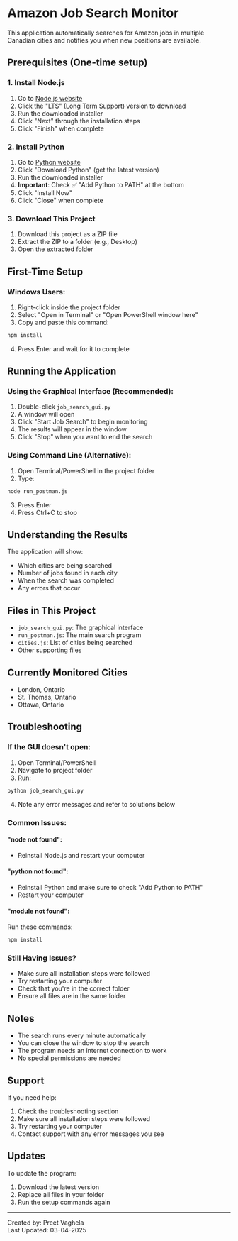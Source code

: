 # Amazon Job Search Monitor

This application automatically searches for Amazon jobs in multiple Canadian cities and notifies you when new positions are available.

## Prerequisites (One-time setup)

### 1. Install Node.js
1. Go to [Node.js website](https://nodejs.org/)
2. Click the "LTS" (Long Term Support) version to download
3. Run the downloaded installer
4. Click "Next" through the installation steps
5. Click "Finish" when complete

### 2. Install Python
1. Go to [Python website](https://www.python.org/downloads/)
2. Click "Download Python" (get the latest version)
3. Run the downloaded installer
4. **Important**: Check ✅ "Add Python to PATH" at the bottom
5. Click "Install Now"
6. Click "Close" when complete

### 3. Download This Project
1. Download this project as a ZIP file
2. Extract the ZIP to a folder (e.g., Desktop)
3. Open the extracted folder

## First-Time Setup

### Windows Users:
1. Right-click inside the project folder
2. Select "Open in Terminal" or "Open PowerShell window here"
3. Copy and paste this command:
```bash
npm install
```
4. Press Enter and wait for it to complete

## Running the Application

### Using the Graphical Interface (Recommended):
1. Double-click `job_search_gui.py`
2. A window will open
3. Click "Start Job Search" to begin monitoring
4. The results will appear in the window
5. Click "Stop" when you want to end the search

### Using Command Line (Alternative):
1. Open Terminal/PowerShell in the project folder
2. Type:
```bash
node run_postman.js
```
3. Press Enter
4. Press Ctrl+C to stop

## Understanding the Results

The application will show:
- Which cities are being searched
- Number of jobs found in each city
- When the search was completed
- Any errors that occur

## Files in This Project
- `job_search_gui.py`: The graphical interface
- `run_postman.js`: The main search program
- `cities.js`: List of cities being searched
- Other supporting files

## Currently Monitored Cities
- London, Ontario
- St. Thomas, Ontario
- Ottawa, Ontario

## Troubleshooting

### If the GUI doesn't open:
1. Open Terminal/PowerShell
2. Navigate to project folder
3. Run:
```bash
python job_search_gui.py
```
4. Note any error messages and refer to solutions below

### Common Issues:

#### "node not found":
- Reinstall Node.js and restart your computer

#### "python not found":
- Reinstall Python and make sure to check "Add Python to PATH"
- Restart your computer

#### "module not found":
Run these commands:
```bash
npm install
```

### Still Having Issues?
- Make sure all installation steps were followed
- Try restarting your computer
- Check that you're in the correct folder
- Ensure all files are in the same folder

## Notes
- The search runs every minute automatically
- You can close the window to stop the search
- The program needs an internet connection to work
- No special permissions are needed

## Support
If you need help:
1. Check the troubleshooting section
2. Make sure all installation steps were followed
3. Try restarting your computer
4. Contact support with any error messages you see

## Updates
To update the program:
1. Download the latest version
2. Replace all files in your folder
3. Run the setup commands again

---
Created by: Preet Vaghela   
Last Updated: 03-04-2025